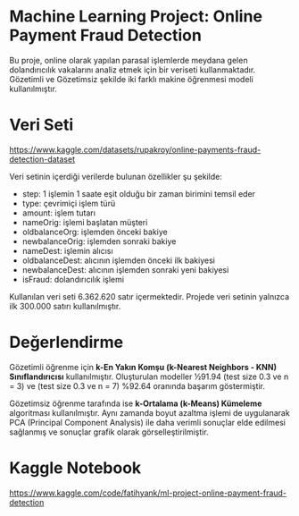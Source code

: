 
# Machine Learning Project: Online Payment Fraud Detection
Bu proje, online olarak yapılan parasal işlemlerde meydana gelen dolandırıcılık vakalarını analiz etmek için bir veriseti kullanmaktadır. Gözetimli ve Gözetimsiz şekilde iki farklı makine öğrenmesi modeli kullanılmıştır. 
# Veri Seti
 https://www.kaggle.com/datasets/rupakroy/online-payments-fraud-detection-dataset

Veri setinin içerdiği verilerde bulunan özellikler şu şekilde:
* step: 1 işlemin 1 saate eşit olduğu bir zaman birimini temsil eder
* type: çevrimiçi işlem türü
* amount: işlem tutarı
* nameOrig: işlemi başlatan müşteri
* oldbalanceOrg: işlemden önceki bakiye
* newbalanceOrig: işlemden sonraki bakiye
* nameDest: işlemin alıcısı
* oldbalanceDest: alıcının işlemden önceki ilk bakiyesi
* newbalanceDest: alıcının işlemden sonraki yeni bakiyesi
* isFraud: dolandırıcılık işlemi

Kullanılan veri seti 6.362.620 satır içermektedir. Projede veri setinin yalnızca ilk 300.000 satırı kullanılmıştır.

# Değerlendirme
Gözetimli öğrenme için **k-En Yakın Komşu (k-Nearest Neighbors - KNN) Sınıflandırıcısı** kullanılmıştır. Oluşturulan modeller ½91.94 (test size 0.3 ve n = 3) ve (test size 0.3 ve n = 7) %92.64 oranında başarım göstermiştir.

Gözetimsiz öğrenme tarafında ise **k-Ortalama (k-Means) Kümeleme** algoritması kullanılmıştır. Aynı zamanda boyut azaltma işlemi de uygulanarak PCA (Principal Component Analysis) ile daha verimli sonuçlar elde edilmesi sağlanmış ve sonuçlar grafik olarak görselleştirilmiştir.

# Kaggle Notebook
https://www.kaggle.com/code/fatihyank/ml-project-online-payment-fraud-detection


